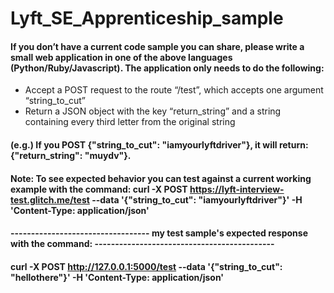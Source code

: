 # Lyft_SE_Apprenticeship_sample
#### If you don’t have a current code sample you can share, please write a small web application in one of the above languages (Python/Ruby/Javascript). The application only needs to do the following:
* Accept a POST request to the route “/test”, which accepts one argument “string_to_cut”
* Return a JSON object with the key “return_string” and a string containing every third letter from the original string
#### (e.g.) If you POST {"string_to_cut": "iamyourlyftdriver"}, it will return: {"return_string": "muydv"}.

#### Note: To see expected behavior you can test against a current working example with the command: curl -X POST https://lyft-interview-test.glitch.me/test --data '{"string_to_cut": "iamyourlyftdriver"}' -H 'Content-Type: application/json'

#### ---------------------------------- my test sample's expected response with the command: --------------------------------------------
#### curl -X POST http://127.0.0.1:5000/test --data '{"string_to_cut": "hellothere"}' -H 'Content-Type: application/json'
